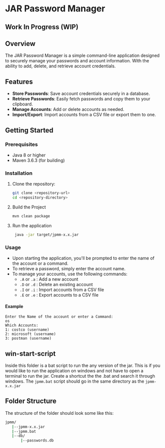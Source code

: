 # JAR Password Manager

## Work In Progress (WIP)

## Overview

The JAR Password Manager is a simple command-line application designed to securely manage your passwords and account information. With the ability to add, delete, and retrieve account credentials.

## Features

- **Store Passwords**: Save account credentials securely in a database.
- **Retrieve Passwords**: Easily fetch passwords and copy them to your clipboard.
- **Manage Accounts**: Add or delete accounts as needed.
- **Import/Export**: Import accounts from a CSV file or export them to one.

## Getting Started

### Prerequisites

- Java 8 or higher
- Maven 3.6.3 (for building)

### Installation

1. Clone the repository:

   ```bash
   git clone <repository-url>
   cd <repository-directory>
   ```

2. Build the Project

   ```bash
   mvn clean package
   ```

3. Run the application

   ```bash
    java -jar target/jpmm-x.x.jar
   ```

### Usage

- Upon starting the application, you'll be prompted to enter the name of the account or a command.
- To retrieve a password, simply enter the account name.
- To manage your accounts, use the following commands:
  - `.A` or `.a` : Add a new account
  - `.D` or `.d` : Delete an existing account
  - `.I` or `.i` : Import accounts from a CSV file
  - `.E` or `.e` : Export accounts to a CSV file

#### Example

```less
Enter the Name of the account or enter a Command:
os
Which Accounts:
1: costco (username)
2: microsoft (username)
3: postman (username)
```

## win-start-script

Inside this folder is a bat script to run the any version of the jar. This is if you would like to run the application on windows and not have to open a terminal to run the jar. Create a shortcut the the .bat and search it through windows. The `jpmm.bat` script should go in the same directory as the `jpmm-x.x.jar`

## Folder Structure

The structure of the folder should look some like this:

```bash
jpmm/
   |--jpmm-x.x.jar
   |--jpmm.bat
   |--db/
       |--passwords.db
```
